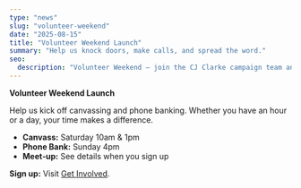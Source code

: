 ```yaml
---
type: "news"
slug: "volunteer-weekend"
date: "2025-08-15"
title: "Volunteer Weekend Launch"
summary: "Help us knock doors, make calls, and spread the word."
seo:
  description: "Volunteer Weekend — join the CJ Clarke campaign team and make an impact."
---
```


**Volunteer Weekend Launch**

Help us kick off canvassing and phone banking. Whether you have an hour or a day, your time makes a difference.

- **Canvass:** Saturday 10am & 1pm
- **Phone Bank:** Sunday 4pm
- **Meet‑up:** See details when you sign up

**Sign up:** Visit [Get Involved](/get-involved).